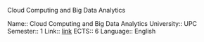 Cloud Computing and Big Data Analytics

Name:: Cloud Computing and Big Data Analytics
University:: UPC
Semester:: 1
Link:: [link](https://www.fib.upc.edu/en/studies/masters/master-innovation-and-research-informatics/curriculum/syllabus/CCBDA-MIRI)
ECTS:: 6
Language:: English